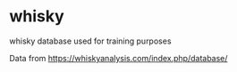 # whisky
whisky database used for training purposes

Data from https://whiskyanalysis.com/index.php/database/
